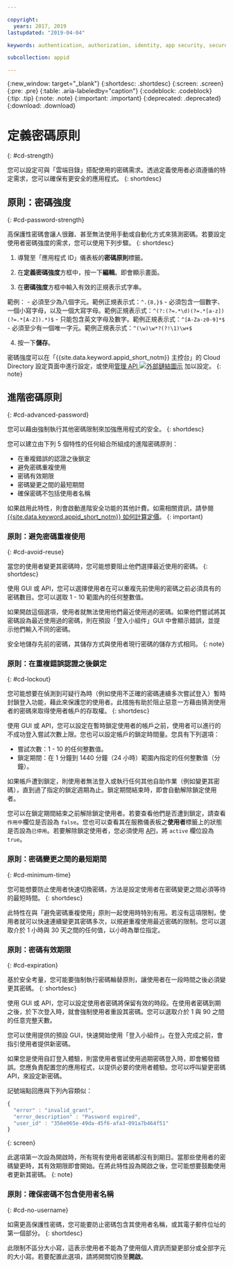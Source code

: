 ```yaml
---

copyright:
  years: 2017, 2019
lastupdated: "2019-04-04"

keywords: authentication, authorization, identity, app security, secure, directory, registry, passwords, languages, lockout

subcollection: appid

---
```


{:new_window: target="_blank"}
{:shortdesc: .shortdesc}
{:screen: .screen}
{:pre: .pre}
{:table: .aria-labeledby="caption"}
{:codeblock: .codeblock}
{:tip: .tip}
{:note: .note}
{:important: .important}
{:deprecated: .deprecated}
{:download: .download}

# 定義密碼原則
{: #cd-strength}

您可以設定可與「雲端目錄」搭配使用的密碼需求。透過定義使用者必須遵循的特定需求，您可以確保有更安全的應用程式。
{: shortdesc}

## 原則：密碼強度
{: #cd-password-strength}

高保護性密碼會讓人很難、甚至無法使用手動或自動化方式來猜測密碼。若要設定使用者密碼強度的需求，您可以使用下列步驟。
{: shortdesc}

1. 導覽至「應用程式 ID」儀表板的**密碼原則**標籤。

2. 在**定義密碼強度**方框中，按一下**編輯**。即會顯示畫面。

3. 在**密碼強度**方框中輸入有效的正規表示式字串。

  範例：
    - 必須至少為八個字元。範例正規表示式：`^.{8,}$`
    - 必須包含一個數字、一個小寫字母，以及一個大寫字母。範例正規表示式：`^(?:(?=.*\d)(?=.*[a-z])(?=.*[A-Z]).*)$`
    - 只能包含英文字母及數字。範例正規表示式：`^[A-Za-z0-9]*$`
    - 必須至少有一個唯一字元。範例正規表示式：`^(\w)\w*?(?!\1)\w+$`

4. 按一下**儲存**。

密碼強度可以在「{{site.data.keyword.appid_short_notm}} 主控台」的 Cloud Directory 設定頁面中進行設定，或使用<a href="https://us-south.appid.cloud.ibm.com/swagger-ui/#/Management%20API%20-%20Config/mgmt.set_cloud_directory_password_regex" target="_blank">管理 API <img src="../../icons/launch-glyph.svg" alt="外部鏈結圖示"></a> 加以設定。
{: note}


## 進階密碼原則
{: #cd-advanced-password}


您可以藉由強制執行其他密碼限制來加強應用程式的安全。
{: shortdesc}


您可以建立由下列 5 個特性的任何組合所組成的進階密碼原則：

 - 在重複錯誤的認證之後鎖定
 - 避免密碼重複使用
 - 密碼有效期限
 - 密碼變更之間的最短期間
 - 確保密碼不包括使用者名稱


 如果啟用此特性，則會啟動進階安全功能的其他計費。如需相關資訊，請參閱 [{{site.data.keyword.appid_short_notm}} 如何計算定價](/docs/services/appid?topic=appid-faq#faq-pricing)。
 {: important}


### 原則：避免密碼重複使用
{: #cd-avoid-reuse}

當您的使用者變更其密碼時，您可能想要阻止他們選擇最近使用的密碼。
{: shortdesc}

使用 GUI 或 API，您可以選擇使用者在可以重複先前使用的密碼之前必須具有的密碼數目。您可以選取 1 - 10 範圍內的任何整數值。

如果開啟這個選項，使用者就無法使用他們最近使用過的密碼。如果他們嘗試將其密碼設為最近使用過的密碼，則在預設「登入小組件」GUI 中會顯示錯誤，並提示他們輸入不同的密碼。

安全地儲存先前的密碼，其儲存方式與使用者現行密碼的儲存方式相同。
{: note}


### 原則：在重複錯誤認證之後鎖定
{: #cd-lockout}

您可能想要在偵測到可疑行為時（例如使用不正確的密碼連續多次嘗試登入）暫時封鎖登入功能，藉此來保護您的使用者。此措施有助於阻止惡意一方藉由猜測使用者的密碼來取得使用者帳戶的存取權。
{: shortdesc}

使用 GUI 或 API，您可以設定在暫時鎖定使用者的帳戶之前，使用者可以進行的不成功登入嘗試次數上限。您也可以設定帳戶的鎖定時間量。您具有下列選項：

* 嘗試次數：1 - 10 的任何整數值。
* 鎖定期間：在 1 分鐘到 1440 分鐘（24 小時）範圍內指定的任何整數值（分鐘）。

如果帳戶遭到鎖定，則使用者無法登入或執行任何其他自助作業（例如變更其密碼），直到過了指定的鎖定週期為止。鎖定期間結束時，即會自動解除鎖定使用者。

您可以在鎖定期間結束之前解除鎖定使用者。若要查看他們是否遭到鎖定，請查看`作用中`欄位是否設為 `false`。您也可以查看其在服務儀表板之**使用者**標籤上的狀態是否設為`已停用`。若要解除鎖定使用者，您必須使用 [API](https://us-south.appid.cloud.ibm.com/swagger-ui/#/Cloud_Directory_Users/updateCloudDirectoryUser)，將 `active` 欄位設為 `true`。


### 原則：密碼變更之間的最短期間
{: #cd-minimum-time}

您可能想要防止使用者快速切換密碼，方法是設定使用者在密碼變更之間必須等待的最短時間。
{: shortdesc}

此特性在與「避免密碼重複使用」原則一起使用時特別有用。若沒有這項限制，使用者就可以快速連續變更其密碼多次，以規避重複使用最近密碼的限制。您可以選取介於 1 小時與 30 天之間的任何值，以小時為單位指定。


### 原則：密碼有效期限
{: #cd-expiration}

基於安全考量，您可能要強制執行密碼輪替原則，讓使用者在一段時間之後必須變更其密碼。
{: shortdesc}

使用 GUI 或 API，您可以設定使用者密碼將保留有效的時段。在使用者密碼到期之後，於下次登入時，就會強制使用者重設其密碼。您可以選取介於 1 與 90 之間的任意完整天數。

您可以使用提供的預設 GUI，快速開始使用「登入小組件」。在登入完成之前，會指引使用者提供新密碼。

如果您是使用自訂登入體驗，則當使用者嘗試使用過期密碼登入時，即會觸發錯誤。您應負責配置您的應用程式，以提供必要的使用者體驗。您可以呼叫變更密碼 API，來設定新密碼。

記號端點回應與下列內容類似：

```javascript
{
  "error" : "invalid_grant",
  "error_description" : "Password expired",
  "user_id" : "356e065e-49da-45f6-afa3-091a7b464f51"
}
```
{: screen}

此選項第一次設為開啟時，所有現有使用者密碼都沒有到期日。當那些使用者的密碼變更時，其有效期限即會開始。在將此特性設為開啟之後，您可能想要鼓勵使用者更新其密碼。
{: note}


### 原則：確保密碼不包含使用者名稱
{: #cd-no-username}

如需更高保護性密碼，您可能要防止密碼包含其使用者名稱，或其電子郵件位址的第一個部分。
{: shortdesc}

此限制不區分大小寫，這表示使用者不能為了使用個人資訊而變更部分或全部字元的大小寫。若要配置此選項，請將開關切換至**開啟**。

